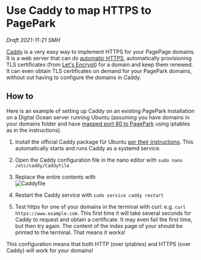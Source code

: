 # Use Caddy to map HTTPS to PagePark

<i>Draft 2021-11-21 SMH</i>

<a href="https://caddyserver.com/">Caddy</a> is a very easy way to implement HTTPS for your PagePage domains. It is a web server that can do <a href="https://caddyserver.com/docs/automatic-https">automatic HTTPS</a>, automatically provisioning TLS certificates (from <a href="https://letsencrypt.org/">Let's Encrypt</a>) for a domain and keep them renewed. It can even obtain TLS certificates on demand for your PagePark domains, without out having to configure the domains in Caddy. 

## How to

Here is an example of setting up Caddy on an existing PagePark installation on a Digital Ocean server running Ubuntu (assuming you have domains in your domains folder and have <a href="https://github.com/scripting/pagePark#mapping-port-80-to-1339">mapped port 80 to PagePark</a> using iptables as in the instructions).

1. Install the official Caddy package für Ubuntu <a href="https://caddyserver.com/docs/install#debian-ubuntu-raspbian">per their instructions</a>.  This automatically starts and runs Caddy as a systemd service.

1. Open the Caddy configuration file in the nano editor with `sudo nano /etc/caddy/Caddyfile`

1. Replace the entire contents with <br />![Caddyfile](https://res.cloudinary.com/papascott/image/upload/v1637511787/r1WIMZn66Cs4Z47CBYCfolGbJMcdXYGhZ0IWmr2V.jpg)

1. Restart the Caddy service with `sudo service caddy restart`

1. Test https for one of your domains in the terminal with curl: e.g. `curl https://www.example.com`. This first time it will take several seconds for Caddy to request and obtain a certificate. It may even fail the first time, but then try again. The content of the index page of your should be printed to the terminal. That means it works!

This configuration means that both HTTP (over iptables) and HTTPS (over Caddy) will work for your domains!


